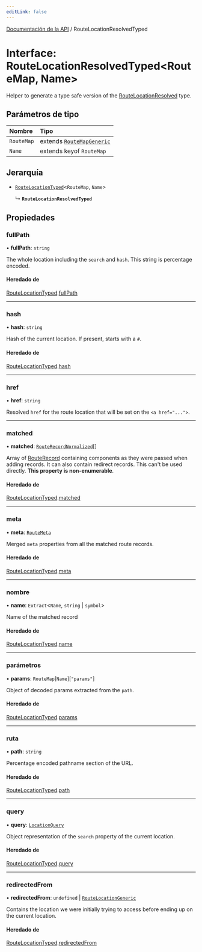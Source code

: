 ```yaml
---
editLink: false
---
```


[Documentación de la API](../index.md) / RouteLocationResolvedTyped

# Interface: RouteLocationResolvedTyped\<RouteMap, Name\>

Helper to generate a type safe version of the [RouteLocationResolved](../index.md#RouteLocationResolved) type.

## Parámetros de tipo

| Nombre     | Tipo                                                     |
| :--------- | :------------------------------------------------------- |
| `RouteMap` | extends [`RouteMapGeneric`](../index.md#RouteMapGeneric) |
| `Name`     | extends keyof `RouteMap`                                 |

## Jerarquía

- [`RouteLocationTyped`](RouteLocationTyped.md)\<`RouteMap`, `Name`\>

  ↳ **`RouteLocationResolvedTyped`**

## Propiedades

### fullPath

• **fullPath**: `string`

The whole location including the `search` and `hash`. This string is
percentage encoded.

#### Heredado de

[RouteLocationTyped](RouteLocationTyped.md).[fullPath](RouteLocationTyped.md#fullPath)

---

### hash

• **hash**: `string`

Hash of the current location. If present, starts with a `#`.

#### Heredado de

[RouteLocationTyped](RouteLocationTyped.md).[hash](RouteLocationTyped.md#hash)

---

### href

• **href**: `string`

Resolved `href` for the route location that will be set on the `<a href="...">`.

---

### matched

• **matched**: [`RouteRecordNormalized`](RouteRecordNormalized.md)[]

Array of [RouteRecord](../index.md#RouteRecord) containing components as they were
passed when adding records. It can also contain redirect records. This
can't be used directly. **This property is non-enumerable**.

#### Heredado de

[RouteLocationTyped](RouteLocationTyped.md).[matched](RouteLocationTyped.md#matched)

---

### meta

• **meta**: [`RouteMeta`](RouteMeta.md)

Merged `meta` properties from all the matched route records.

#### Heredado de

[RouteLocationTyped](RouteLocationTyped.md).[meta](RouteLocationTyped.md#meta)

---

### nombre

• **name**: `Extract`\<`Name`, `string` \| `symbol`\>

Name of the matched record

#### Heredado de

[RouteLocationTyped](RouteLocationTyped.md).[name](RouteLocationTyped.md#name)

---

### parámetros

• **params**: `RouteMap`[`Name`][``"params"``]

Object of decoded params extracted from the `path`.

#### Heredado de

[RouteLocationTyped](RouteLocationTyped.md).[params](RouteLocationTyped.md#params)

---

### ruta

• **path**: `string`

Percentage encoded pathname section of the URL.

#### Heredado de

[RouteLocationTyped](RouteLocationTyped.md).[path](RouteLocationTyped.md#path)

---

### query

• **query**: [`LocationQuery`](../index.md#LocationQuery)

Object representation of the `search` property of the current location.

#### Heredado de

[RouteLocationTyped](RouteLocationTyped.md).[query](RouteLocationTyped.md#query)

---

### redirectedFrom

• **redirectedFrom**: `undefined` \| [`RouteLocationGeneric`](RouteLocationGeneric.md)

Contains the location we were initially trying to access before ending up
on the current location.

#### Heredado de

[RouteLocationTyped](RouteLocationTyped.md).[redirectedFrom](RouteLocationTyped.md#redirectedFrom)

